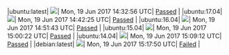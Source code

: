 |ubuntu:latest| ![](https://cdn.rawgit.com/Neilpang/acmetest/master/status/ubuntu-latest.svg?1497882776)| Mon, 19 Jun 2017 14:32:56 UTC| [Passed](https://github.com/Neilpang/acmetest/blob/master/logs/ubuntu-latest.out) |
|ubuntu:17.04| ![](https://cdn.rawgit.com/Neilpang/acmetest/master/status/ubuntu-17.04.svg?1497883345)| Mon, 19 Jun 2017 14:42:25 UTC| [Passed](https://github.com/Neilpang/acmetest/blob/master/logs/ubuntu-17.04.out) |
|ubuntu:16.04| ![](https://cdn.rawgit.com/Neilpang/acmetest/master/status/ubuntu-16.04.svg?1497883903)| Mon, 19 Jun 2017 14:51:43 UTC| [Passed](https://github.com/Neilpang/acmetest/blob/master/logs/ubuntu-16.04.out) |
|ubuntu:15.04| ![](https://cdn.rawgit.com/Neilpang/acmetest/master/status/ubuntu-15.04.svg?1497884422)| Mon, 19 Jun 2017 15:00:22 UTC| [Passed](https://github.com/Neilpang/acmetest/blob/master/logs/ubuntu-15.04.out) |
|ubuntu:14.04| ![](https://cdn.rawgit.com/Neilpang/acmetest/master/status/ubuntu-14.04.svg?1497884952)| Mon, 19 Jun 2017 15:09:12 UTC| [Passed](https://github.com/Neilpang/acmetest/blob/master/logs/ubuntu-14.04.out) |
|debian:latest| ![](https://cdn.rawgit.com/Neilpang/acmetest/master/status/debian-latest.svg?1497885470)| Mon, 19 Jun 2017 15:17:50 UTC| [Failed](https://github.com/Neilpang/acmetest/blob/master/logs/debian-latest.out) |
